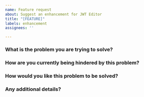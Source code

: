 ```yaml
---
name: Feature request
about: Suggest an enhancement for JWT Editor
title: "[FEATURE]"
labels: enhancement
assignees: ''

---
```


### What is the problem you are trying to solve?



### How are you currently being hindered by this problem? 



### How would you like this problem to be solved? 



### Any additional details?
